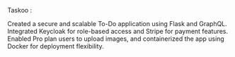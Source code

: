 Taskoo :

Created a secure and scalable To-Do application using Flask and GraphQL. Integrated Keycloak for role-based access and Stripe for payment features. Enabled Pro plan users to upload images, and containerized the app using Docker for deployment flexibility.
